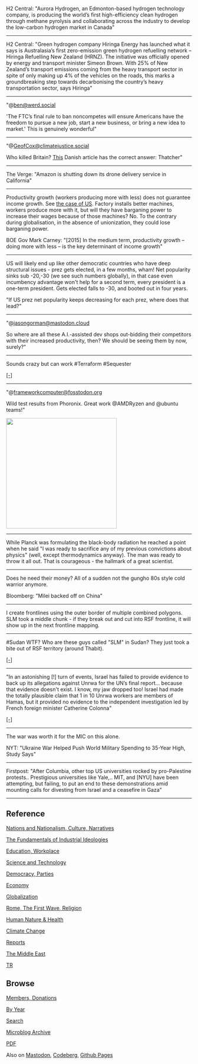 
H2 Central: "Aurora Hydrogen, an Edmonton-based hydrogen technology
company, is producing the world’s first high-efficiency clean hydrogen
through methane pyrolysis and collaborating across the industry to
develop the low-carbon hydrogen market in Canada"

---

H2 Central: "Green hydrogen company Hiringa Energy has launched what
it says is Australasia’s first zero-emission green hydrogen refuelling
network – Hiringa Refuelling New Zealand (HRNZ). The initiative was
officially opened by energy and transport minister Simeon Brown. With
25% of New Zealand’s transport emissions coming from the heavy
transport sector in spite of only making up 4% of the vehicles on the
roads, this marks a groundbreaking step towards decarbonising the
country’s heavy transportation sector, says Hiringa"

---

"@ben@werd.social

'The FTC’s final rule to ban noncompetes will ensure Americans have
the freedom to pursue a new job, start a new business, or bring a new
idea to market.' This is genuinely wonderful"

---

"@GeofCox@climatejustice.social

Who killed Britain? [This](https://www.information.dk/udland/2024/04/hvem-slog-storbritannien-ihjel)
Danish article has the correct answer: Thatcher"

---

The Verge: "Amazon is shutting down its drone delivery service in
California"

---

Productivity growth (workers producing more with less) does not
guarantee income growth. See [the case of US](https://files.mastodon.social/media_attachments/files/112/313/564/334/769/633/original/ebbf8c2067795d43.png).
Factory installs better machines, workers produce more with it, but
will they have barganing power to increase their wages because of
those machines? No. To the contrary during globalisation, in the
absence of unionization, they could lose barganing power.

BOE Gov Mark Carney: "[2015] In the medium term, productivity growth –
doing more with less – is the key determinant of income growth"

---

US will likely end up like other democratic countries who have deep
structural issues - prez gets elected, in a few months, wham! Net
popularity sinks sub -20,-30 (we see such numbers globally), in that
case even incumbency advantage won't help for a second term, every
president is a one-term president. Gets elected falls to -30, and
booted out in four years. 

"If US prez net popularity keeps decreasing for each prez, where does
that lead?"

---

"@jasongorman@mastodon.cloud

So where are all these A.I.-assisted dev shops out-bidding their
competitors with their increased productivity, then? We should be
seeing them by now, surely?"

---

Sounds crazy but can work \#Terraform \#Sequester

[[-]](https://youtu.be/G-WO-z-QuWI?t=217)

---

"@frameworkcomputer@fosstodon.org

Wild test results from Phoronix.  Great work @AMDRyzen and @ubuntu teams!"

<img width='300' src='https://cdn.fosstodon.org/media_attachments/files/112/300/530/876/348/377/small/bd681e938eecb189.jpeg'/> 

---

While Planck was formulating the black-body radiation he reached a
point when he said "I was ready to sacrifice any of my previous
convictions about physics" (well, except thermodynamics anyway). The
man was ready to throw it all out. That is courageous - the hallmark
of a great scientist.

---

Does he need their money? All of a sudden not the gungho 80s style
cold warrior anymore.

Bloomberg: "Milei backed off on China"

---

I create frontlines using the outer border of multiple combined
polygons. SLM took a middle chunk - if they break out and cut into RSF
frontline, it will show up in the next frontline mapping.

---

\#Sudan WTF? Who are these guys called "SLM" in Sudan? They just took
a bite out of RSF territory (around Thabit).

[[-]](https://cdn.fosstodon.org/media_attachments/files/112/325/923/128/930/606/original/627b57111fa281a0.png)

---

"In an astonishing [!] turn of events, Israel has failed to provide
evidence to back up its allegations against Unrwa for the UN’s final
report... because that evidence doesn't exist. I know, my jaw dropped
too! Israel had made the totally plausible claim that 1 in 10 Unrwa
workers are members of Hamas, but it provided no evidence to the
independent investigation led by French foreign minister Catherine
Colonna"

[[-]](https://www.normalisland.co.uk/p/world-stunned-as-israel-fails-to)

---

The war was worth it for the MIC on this alone.

NYT: "Ukraine War Helped Push World Military Spending to 35-Year High,
Study Says"

---

Firstpost: "After Columbia, other top US universities rocked by
pro-Palestine protests.. Prestigious universities like Yale,.. MIT,
and [NYU] have been attempting, but failing, to put an end to these
demonstrations amid mounting calls for divesting from Israel and a
ceasefire in Gaza"

---

## Reference

[Nations and Nationalism, Culture, Narratives](0119/2013/02/nations-and-nationalism.html)

[The Fundamentals of Industrial Ideologies](0119/2011/04/fundamentals-of-industrial-ideologies.html)

[Education, Workplace](0119/2017/09/education-workplace.html)

[Science and Technology](0119/2018/09/science-technology.html)

[Democracy, Parties](0119/2016/11/democracy.html)

[Economy](2021/01/economy.html)

[Globalization](0119/2018/09/globalization.html)

[Rome, The First Wave, Religion](0119/2017/12/rome.html)

[Human Nature & Health](2020/07/human-nature.html)

[Climate Change](2022/01/climate.html)

[Reports](2021/01/reports.html)

[The Middle East](0119/2019/07/middleeast.html)

[TR](../tr/index.html)

## Browse

[Members, Donations](2022/08/members.html)

[By Year](years.html)

[Search](search.html)

[Microblog Archive](mbl/index.html)

[PDF](https://drive.google.com/uc?export=view&id=1FSi-1MnqXVq_PVTEXzzflwN8-7h92N_R)

Also on 
[Mastodon](https://fosstodon.org/@muratk5n),
[Codeberg](https://muratk5n.codeberg.page/en/),
[Github Pages](https://muratk5n.github.io/thirdwave/en/)
